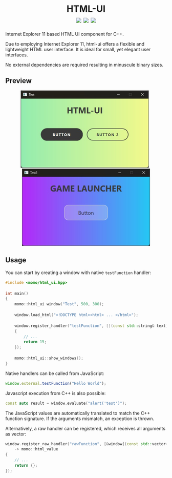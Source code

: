 <h1 align="center">
	HTML-UI
	<br>
	<a href="https://github.com/momo5502/html-ui/actions"><img src="https://img.shields.io/github/actions/workflow/status/momo5502/html-ui/build.yml?branch=main&label=Build&logo=github"/></a>
	<a href="https://github.com/momo5502/html-ui/issues"><img src="https://img.shields.io/github/issues/momo5502/html-ui"/></a>
	<img src="https://img.shields.io/badge/C++-17-green.svg"/>
</h1>



Internet Explorer 11 based HTML UI component for C++.

Due to employing Internet Explorer 11, html-ui offers a flexible and lightweight HTML user interface.
It is ideal for small, yet elegant user interfaces.

No external dependencies are required resulting in minuscule binary sizes.

## Preview

<p align="center">
<img width="400px" src="./sample/preview.jpg" />
&nbsp;
<img width="400px" src="./sample/preview-2.jpg" />
</p>

## Usage

You can start by creating a window with native `testFunction` handler:

```c++
#include <momo/html_ui.hpp>

int main()
{
    momo::html_ui window("Test", 500, 300);

    window.load_html("<!DOCTYPE html><html> ... </html>");

    window.register_handler("testFunction", [](const std::string& text) -> int
    {
		// ...
		return 15;
    });

    momo::html_ui::show_windows();
}
```

Native handlers can be called from JavaScript:

```js
window.external.testFunction("Hello World");
```

Javascript execution from C++ is also possible:

```c++
const auto result = window.evaluate("alert('test')");
```

The JavaScript values are automatically translated to match the C++ function signature.
If the arguments mismatch, an exception is thrown.

Alternatively, a raw handler can be registered, which receives all arguments as vector:

```c++
window.register_raw_handler("rawFunction", [&window](const std::vector<momo::html_value>& arguments)
	-> momo::html_value
{
	// ...
	return {};
});
```
